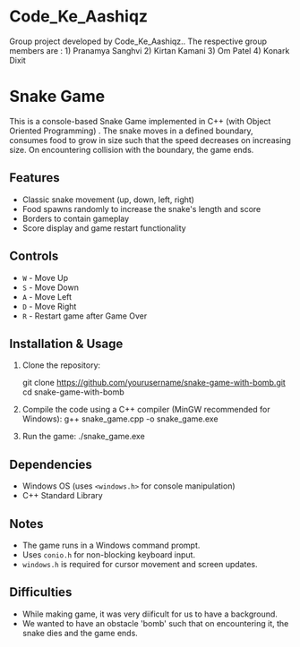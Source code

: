 # Code_Ke_Aashiqz
Group project developed by Code_Ke_Aashiqz.. The respective group members are : 1) Pranamya Sanghvi 2) Kirtan Kamani 3) Om Patel 4) Konark Dixit



# Snake Game 

This is a console-based Snake Game implemented in C++ (with Object Oriented Programming) . The snake moves in a defined boundary, consumes food to grow in size such that the speed decreases on increasing size. On encountering collision with the boundary, the game ends. 

## Features

- Classic snake movement (up, down, left, right)
- Food spawns randomly to increase the snake's length and score
- Borders to contain gameplay
- Score display and game restart functionality

## Controls

- `W` - Move Up
- `S` - Move Down
- `A` - Move Left
- `D` - Move Right
- `R` - Restart game after Game Over

## Installation & Usage

1. Clone the repository:

   git clone https://github.com/yourusername/snake-game-with-bomb.git
   cd snake-game-with-bomb
   
2. Compile the code using a C++ compiler (MinGW recommended for Windows):
   g++ snake_game.cpp -o snake_game.exe
3. Run the game:
   ./snake_game.exe

## Dependencies

- Windows OS (uses `<windows.h>` for console manipulation)
- C++ Standard Library

## Notes

- The game runs in a Windows command prompt.
- Uses `conio.h` for non-blocking keyboard input.
- `windows.h` is required for cursor movement and screen updates.

## Difficulties

- While making game, it was very diificult for us to have a background.
- We wanted to have an obstacle 'bomb' such that on encountering it, the snake dies and the game ends.
